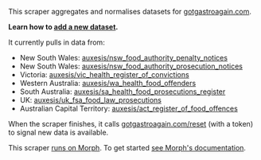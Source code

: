 This scraper aggregates and normalises datasets for [gotgastroagain.com](https://gotgastroagain.com).

**Learn how to [add a new dataset](https://github.com/auxesis/gastro/blob/master/docs/contributing-datasets.markdown).**

It currently pulls in data from:

 - New South Wales: [auxesis/nsw_food_authority_penalty_notices](https://morph.io/auxesis/nsw_food_authority_penalty_notices)
 - New South Wales: [auxesis/nsw_food_authority_prosecution_notices](https://morph.io/auxesis/nsw_food_authority_prosecution_notices)
 - Victoria: [auxesis/vic_health_register_of_convictions](https://morph.io/auxesis/vic_health_register_of_convictions)
 - Western Australia: [auxesis/wa_health_food_offenders](https://morph.io/auxesis/wa_health_food_offenders)
 - South Australia: [auxesis/sa_health_food_prosecutions_register](https://morph.io/auxesis/sa_health_food_prosecutions_register)
 - UK: [auxesis/uk_fsa_food_law_prosecutions](https://morph.io/auxesis/uk_fsa_food_law_prosecutions)
 - Australian Capital Territory: [auxesis/act_register_of_food_offences](https://morph.io/auxesis/act_register_of_food_offences)

When the scraper finishes, it calls [gotgastroagain.com/reset](https://gotgastroagain.com/reset) (with a token) to signal new data is available.

This scraper [runs on Morph](https://morph.io/auxesis/wa_health_food_offenders). To get started [see Morph's documentation](https://morph.io/documentation).
